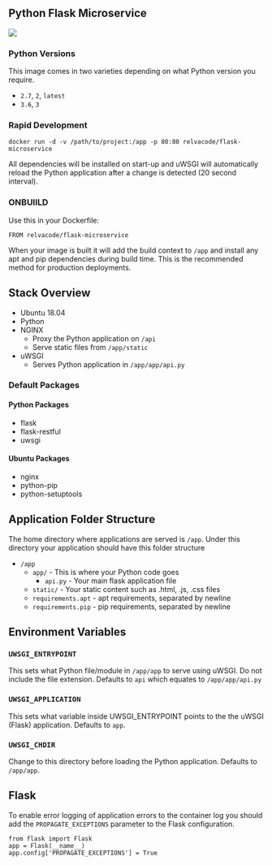 ## Python Flask Microservice

[![](https://images.microbadger.com/badges/image/relvacode/flask-microservice.svg)](https://microbadger.com/images/relvacode/flask-microservice "Get your own image badge on microbadger.com")


### Python Versions

This image comes in two varieties depending on what Python version you require.

  - `2.7`, `2`, `latest`
  - `3.6`, `3`

### Rapid Development

    docker run -d -v /path/to/project:/app -p 80:80 relvacode/flask-microservice
    
All dependencies will be installed on start-up and uWSGI will automatically reload the Python application after a change is detected (20 second interval).
    
### ONBUIILD
    
Use this in your Dockerfile:

    FROM relvacode/flask-microservice
    
When your image is built it will add the build context to `/app` and install any apt and pip dependencies during build time.
This is the recommended method for production deployments.

## Stack Overview

  * Ubuntu 18.04
  * Python
  * NGINX
    * Proxy the Python application on `/api`
    * Serve static files from `/app/static`
  * uWSGI
    * Serves Python application in `/app/app/api.py`
    
    
### Default Packages

#### Python Packages
  * flask
  * flask-restful
  * uwsgi
  
#### Ubuntu Packages
  * nginx
  * python-pip
  * python-setuptools
  

## Application Folder Structure

The home directory where applications are served is `/app`.
 Under this directory your application should have this folder structure

 * `/app`
   * `app/` - This is where your Python code goes
     * `api.py` - Your main flask application file
   * `static/` - Your static content such as .html, .js, .css files
   * `requirements.apt` - apt requirements, separated by newline
   * `requirements.pip` - pip requirements, separated by newline

## Environment Variables

### `UWSGI_ENTRYPOINT`

This sets what Python file/module in `/app/app` to serve using uWSGI. Do not include the file extension.
Defaults to `api` which equates to `/app/app/api.py`

### `UWSGI_APPLICATION`

This sets what variable inside UWSGI_ENTRYPOINT points to the the uWSGI (Flask) application.
Defaults to `app`.

### `UWSGI_CHDIR`

Change to this directory before loading the Python application.
Defaults to `/app/app`.

## Flask

To enable error logging of application errors to the container log you should add the `PROPAGATE_EXCEPTIONS` parameter to the Flask configuration.

    from flask import Flask
    app = Flask(__name__)
    app.config['PROPAGATE_EXCEPTIONS'] = True
    
    
